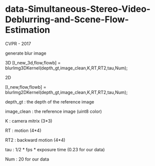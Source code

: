 # data-Simultaneous-Stereo-Video-Deblurring-and-Scene-Flow-Estimation
CVPR - 2017

generate blur image

3D
[I_new_3d,flow,flowb] = blurImg3DKernel(depth_gt,image_clean,K,RT,RT2,tau,Num);

2D

[I_new,flow,flowb] = blurImg2DKernel(depth_gt,image_clean,K,RT,RT2,tau,Num);


depth_gt : the depth of the reference image

image_clean : the reference image (uint8 color)

K : camera mitrix (3*3)

RT :  motion (4*4)

RT2 :  backward motion (4*4)

tau : 1/2 * fps * exposure time  (0.23 for our data)

Num : 20 for our data
